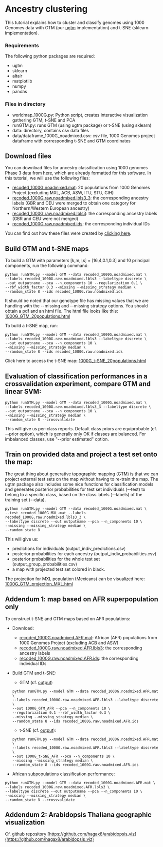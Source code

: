 # Ancestry clustering
This tutorial explains how to cluster and classify genomes using 1000 Genomes data with GTM (our [ugtm](https://github.com/hagax8/ugtm) implementation) and t-SNE (sklearn implementation).

### Requirements
The following python packages are required:
* ugtm 
* sklearn
* altair
* matplotlib
* numpy
* pandas

### Files in directory
* worldmap_1000G.py: Python script, creates interactive visualization gathering GTM, t-SNE and PCA 
* runGTM.py: runs GTM (using ugtm package) or t-SNE (using sklearn)
* data: directory, contains csv data files 
* data/dataframe_1000G_noadmixed.csv: csv file, 1000 Genomes project dataframe with corresponding t-SNE and GTM coordinates 

## Download files 
You can download files for ancestry classification using 1000 genomes Phase 3 data from [here](http://lovingscience.com/ancestries/downloads.html), which are already formatted for this software. In this tutorial, we will use the following files:
- [recoded_1000G.noadmixed.mat](http://lovingscience.com/ancestries/downloads.html): 20 populations from 1000 Genomes Project (excluding MXL, ACB, ASW, ITU, STU, GIH)
- [recoded_1000G.raw.noadmixed.lbls3_3](http://lovingscience.com/ancestries/downloads.html): the corresponding ancestry labels (GBR and CEU were merged to obtain one category for Northern/Western European ancestry)
- [recoded_1000G.raw.noadmixed.lbls3](http://lovingscience.com/ancestries/downloads.html): the corresponding ancestry labels (GBR and CEU were not merged)
- [recoded_1000G.raw.noadmixed.ids](http://lovingscience.com/ancestries/downloads.html): the corresponding individual IDs

You can find out how these files were created by [clicking here](https://github.com/hagax8/uGTM/wiki/Appendix:-Generate-ancestry-files).

## Build GTM and t-SNE maps 

To build a GTM with parameters [k,m,l,s] = [16,4,0.1,0.3] and 10 principal components, run the following command:

```
python runGTM.py --model GTM --data recoded_1000G.noadmixed.mat \
--labels recoded_1000G.raw.noadmixed.lbls3 --labeltype discrete \
--out outputname --pca --n_components 10 --regularization 0.1 \
--rbf_width_factor 0.3 --missing --missing_strategy median \
--random_state 8 --ids recoded_1000G.raw.noadmixed.ids
```

It should be noted that our genotype file has missing values that we are handling with the --missing and --missing strategy options. You should obtain a pdf and an html file. The html file looks like this:
[1000G_GTM_20populations.html](http://www.lovingscience.com/ancestries/downloads/1000G_GTM_20populations.html)

To build a t-SNE map, run: 

```
python runGTM.py --model GTM --data recoded_1000G.noadmixed.mat \
--labels recoded_1000G.raw.noadmixed.lbls3 --labeltype discrete \
--out outputname --pca --n_components 10 \
--missing --missing_strategy median \
--random_state 8 --ids recoded_1000G.raw.noadmixed.ids
```

Click here to access the t-SNE map: [1000G_t-SNE_20populations.html](http://www.lovingscience.com/ancestries/downloads/1000G_t-SNE_20populations.html)

## Evaluation of classification performances in a crossvalidation experiment, compare GTM and linear SVM:
```
python runGTM.py --model GTM --data recoded_1000G.noadmixed.mat \
--labels recoded_1000G.raw.noadmixed.lbls3_3 --labeltype discrete \
--out outputname --pca --n_components 10 \
--missing --missing_strategy median \
--random_state 8 --crossvalidate
``` 
This will give us per-class reports. Default class priors are equiprobable (cf. --prior option), which is generally only OK if classes are balanced. For imbalanced classes, use "--prior estimated" option.


## Train on provided data and project a test set onto the map:
The great thing about generative topographic mapping (GTM) is that we can project external test sets on the map without having to re-train the map.
The ugtm package also includes some nice functions for classification models and generates posterior probabilities for test set individuals (--test) to belong to a specific class, based on the class labels (--labels) of the training set (--data).

```
python runGTM.py --model GTM --data recoded_1000G.noadmixed.mat \
--test recoded_1000G_MXL.mat --labels recoded_1000G.raw.noadmixed.lbls3_3 \
--labeltype discrete --out outputname --pca --n_components 10 \
--missing --missing_strategy median \
--random_state 8 
```

This will give us:
* predictions for individuals (output_indiv_predictions.csv)
* posterior probabilities for each ancestry (output_indiv_probabilities.csv) 
* posterior probabilities for the whole test set (output_group_probabilities.csv)
* a map with projected test set colored in black.

The projection for MXL population (Mexicans) can be visualized here: [1000G_GTM_projection_MXL.html](http://www.lovingscience.com/ancestries/downloads/1000G_GTM_projection_MXL.html)

## Addendum 1: map based on AFR superpopulation only 
To construct t-SNE and GTM maps based on AFR populations:
* Download:
  * [recoded_1000G.noadmixed.AFR.mat](http://lovingscience.com/ancestries/downloads.html): African (AFR) populations from 1000 Genomes Project (excluding ACB and ASW)
  * [recoded_1000G.raw.noadmixed.AFR.lbls3](http://lovingscience.com/ancestries/downloads.html): the corresponding ancestry labels
  * [recoded_1000G.raw.noadmixed.AFR.ids](http://lovingscience.com/ancestries/downloads.html): the corresponding individual IDs 

* Build GTM and t-SNE: 

  * GTM (cf. [output](http://www.lovingscience.com/ancestries/downloads/1000G_GTM_20populations.AFR.html))
  ```
  python runGTM.py --model GTM --data recoded_1000G.noadmixed.AFR.mat \
  --labels recoded_1000G.raw.noadmixed.AFR.lbls3 --labeltype discrete \
  --out 1000G_GTM_AFR --pca --n_components 10 \
  --regularization 0.1 --rbf_width_factor 0.3 \
  --missing --missing_strategy median \
  --random_state 8 --ids recoded_1000G.raw.noadmixed.AFR.ids
  ```
  * t-SNE (cf. [output](http://www.lovingscience.com/ancestries/downloads/1000G_t-SNE_20populations.html)):
  ```
  python runGTM.py --model GTM --data recoded_1000G.noadmixed.AFR.mat \
  --labels recoded_1000G.raw.noadmixed.AFR.lbls3 --labeltype discrete \
  --out 1000G_t-SNE_AFR --pca --n_components 10 \
  --missing --missing_strategy median \
  --random_state 8 --ids recoded_1000G.raw.noadmixed.AFR.ids
  ```

* African subpopulations classification performance:
```
python runGTM.py --model GTM --data recoded_1000G.noadmixed.AFR.mat \
--labels recoded_1000G.raw.noadmixed.AFR.lbls3 \
--labeltype discrete --out outputname --pca --n_components 10 \
--missing --missing_strategy median \
--random_state 8 --crossvalidate
```

## Addendum 2: Arabidopsis Thaliana geographic visualization
Cf. github repository [https://github.com/hagax8/arabidopsis_viz](https://github.com/hagax8/arabidopsis_viz)





